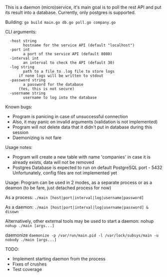 This is a daemon (micro)service, it's main goal is to poll the rest API and put its result into a database.
Currently, only postgres is supported.

Building:
```go build main.go db.go poll.go company.go```

CLI arguments:
```
  -host string
    	hostname for the service API (default "localhost")
  -port int
    	a port of the service API (default 8080)
  -interval int
    	an interval to check the API (default 30)
  -log string
    	path to a file to .log file to store logs
      if none logs will be written to stdout
  -password string
    	a password for the database
      (Yes, this is not secure)
  -username string
    	username to log into the database
```

Known bugs:
  - Program is panicing in case of unsuccessful connection
  - Also, it may panic on invalid arguments (validation is not implemented)
  - Program will not delete data that it didn't put in database during this session
  - Daemonizing is not fare
  
Usage notes:
  - Program will create a new table with name 'companies'
    in case it is already exists, data will not be removed
  - Postgres Database is expected to run on default PostgreSQL port - 5432
    Unfortunately, config files are not implemented yet

Usage:
  Program can be used in 2 modes, as a separate process or as a deamon (to be fare, just detached process for now)
  
  As a process:
  ```./main [host|port|interval|log|username|password]```
  
  As a daemon:
  ```./main [host|port|interval|log|username|password] & disown```
  
  Alternatively, other external tools may be used to start a daemon:
  nohup
  ```nohup ./main [args...]```
  
  daemonize
  ```daemonize -p /var/run/main.pid -l /var/lock/subsys/main -u nobody ./main [args...]```
  
TODO:
  - Implement starting daemon from the process
  - Fixes of crushes
  - Test coverage
